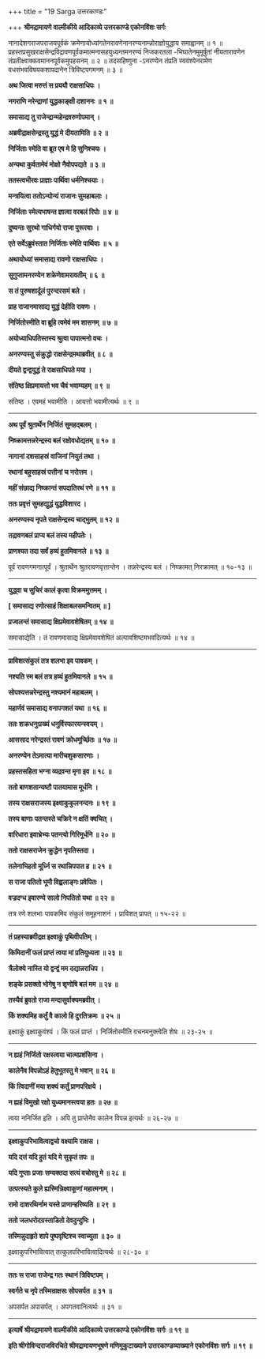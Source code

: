 +++
title = "19 Sarga उत्तरकाण्डः"

+++
**श्रीमद्रामायणे वाल्मीकीये आदिकाव्ये उत्तरकाण्डे एकोनविंशः सर्गः**

नानादेशगराजपराजयपूर्वकं क्रमेणायोध्यांगतेनरावणेनानरण्यनाम्न्नोराज्ञोयुद्धाय समाह्वानम् ॥ १ ॥ प्रहस्तप्रसुखराक्षसेन्द्रविद्रावणपूर्वकमात्मनासहयुध्यन्तमनरण्यं निजकरतला -भिघातेनमुमूर्षुतां नीयतारावणेन तंप्रतीक्ष्वाक्कवमाननपूर्वकमुपहसनम् ॥ २ ॥ तदसहिष्णुना -ऽनरण्येन तंप्रति स्ववंश्येनरामेण वधसंभवविषयकशापदानेन त्रिविष्टपगमनम् ॥ ३ ॥

**अथ जित्वा मरुत्तं स प्रययौ राक्षसाधिपः ।**

**नगराणि नरेन्द्राणां युद्धकाङ्क्षी दशाननः ॥ १ ॥**

**समासाद्य तु राजेन्द्रान्महेन्द्रवरुणोपमान् ।**

**अब्रवीद्राक्षसेन्द्रस्तु युद्धं मे दीयतामिति ॥ २ ॥**

**निर्जिताः स्मेति वा ब्रूत एष मे हि सुनिश्चयः ।**

**अन्यथा कुर्वतामेवं मोक्षो नैवोपपद्यते ॥ ३ ॥**

**ततस्त्वभीरवः प्राज्ञाः पार्थिवा धर्मनिश्चयाः ।**

**मन्त्रयित्वा ततोऽन्योन्यं राजानः सुमहाबलाः ।**

**निर्जिताः स्मेत्यभाषन्त ज्ञात्वा वरबलं रिपोः ॥ ४ ॥**

**दुष्यन्तः सुरथो गाधिर्गयो राजा पुरूरवाः ।**

**एते सर्वेऽब्रुवंस्तात निर्जिताः स्मेति पार्थिवाः ॥ ५ ॥**

**अथायोध्यां समासाद्य रावणो राक्षसाधिपः ।**

**सुगुप्तामनरण्येन शक्रेणेवामरावतीम् ॥ ६ ॥**

**स तं पुरुषशार्दूलं पुरन्दरसमं बले ।**

**प्राह राजानमासाद्य युद्धं देहीति रावणः ।**

**निर्जितोस्मीति वा ब्रूहि त्वमेवं मम शासनम् ॥ ७ ॥**

**अयोध्याधिपतिस्तस्य श्रुत्वा पापात्मनो वचः ।**

**अनरण्यस्तु संक्रुद्धो राक्षसेन्द्रमथाब्रवीत् ॥ ८ ॥**

**दीयते द्वन्द्वयुद्धं ते राक्षसाधिपते मया ।**

**संतिष्ठ क्षिप्रमायत्तो भव चैवं भवाम्यहम् ॥ ९ ॥**

संतिष्ठ । एवमहं भवामीति । आयत्तो भवामीत्यर्थः ॥ ९ ॥

****

**अथ पूर्वं श्रुतार्थेन निर्जितं सुमहद्बलम् ।**

**निष्क्रामत्तन्नरेन्द्रस्य बलं रक्षोवधोद्यतम् ॥ १० ॥**

**नागानां दशसाहस्रं वाजिनां नियुतं तथा ।**

**रथानां बहुसाहस्रं पत्तीनां च नरोत्तम ।**

**महीं संछाद्य निष्क्रान्तं सपदातिरथं रणे ॥ ११ ॥**

**ततः प्रवृत्तं सुमहद्युद्धं युद्धविशारद ।**

**अनरण्यस्य नृपते राक्षसेन्द्रस्य चाद्भुतम् ॥ १२ ॥**

**तद्रावणबलं प्राप्य बलं तस्य महीपतेः ।**

**प्राणश्यत तदा सर्वं हव्यं हुतमिवानले ॥ १३ ॥**

पूर्वं रावणगमनात्पूर्वं । श्रुतार्थेन श्रुतरावणवृत्तान्तेन । तन्नरेन्द्रस्य बलं । निष्क्रामत् निरक्रामत् ॥ १०-१३ ॥

****

**युद्ध्वा च सुचिरं कालं कृत्वा विक्रममुत्तमम् ।**

**\[ समासाद्य रणोत्साहं शिक्षाबलसमन्वितम् ॥ \]**

**प्रज्वलन्तं समासाद्य क्षिप्रमेवावशेषितम् ॥ १४ ॥**

समासाद्येति । तं रावणमासाद्य क्षिप्रमेवावशेषितं अल्पावशिष्टमभवदित्यर्थः ॥ १४ ॥

****

**प्राविशत्संकुलं तत्र शलभा इव पावकम् ।**

**नश्यति स्म बलं तत्र हव्यं हुतमिवानले ॥ १५ ॥**

**सोपश्यत्तन्नरेन्द्रस्तु नश्यमानं महाबलम् ।**

**महार्णवं समासाद्य वनापगशतं यथा ॥ १६ ॥**

**ततः शक्रधनुःप्रख्यं धनुर्विस्फारयन्स्वयम् ।**

**आससाद नरेन्द्रस्तं रावणं क्रोधमूर्च्छितः ॥ १७ ॥**

**अनरण्येन तेऽमात्या मारीचशुकसारणाः ।**

**प्रहस्तसहिता भग्ना व्यद्रवन्त मृगा इव ॥ १८ ॥**

**ततो बाणशतान्यष्टौ पातयामास मूर्धनि ।**

**तस्य राक्षसराजस्य इक्ष्वाकुकुलनन्दनः ॥ १९ ॥**

**तस्य बाणाः पतन्तस्ते चक्रिरे न क्षतिं क्वचित् ।**

**वारिधारा इवाभ्रेभ्यः पतन्त्यो गिरिमूर्धनि ॥ २० ॥**

**ततो राक्षसराजेन क्रुद्धेन नृपतिस्तदा ।**

**तलेनाभिहतो मूर्ध्नि स रथान्निपपात ह ॥ २१ ॥**

**स राजा पतितो भूमौ विह्वलाङ्गः प्रवेपितः ।**

**वज्रदग्ध इवारण्ये सालो निपतितो यथा ॥ २२ ॥**

तत्र रणे शलभाः पावकमिव संकुलं समूहनाशनं । प्राविशत् प्रापत् ॥ १५-२२ ॥

****

**तं प्रहस्याब्रवीद्रक्ष इक्ष्वाकुं पृथिवीपतिम् ।**

**किमिदानीं फलं प्राप्तं त्वया मां प्रतियुध्यता ॥ २३ ॥**

**त्रैलोक्ये नास्ति यो द्वन्द्वं मम दद्यान्नराधिप ।**

**शङ्के प्रसक्तो भोगेषु न शृणोषि बलं मम ॥ २४ ॥**

**तस्यैवं ब्रुवतो राजा मन्दासुर्वाक्यमब्रवीत् ।**

**किं शक्यमिह कर्तुं वै कालो हि दुरतिक्रमः ॥ २५ ॥**

इक्ष्वाकुं इक्ष्वाकुवंश्यं । किं फलं प्राप्तं । निर्जितोस्मीति वचनमनुक्त्वेति शेषः ॥ २३-२५ ॥

****

**न ह्यहं निर्जितो रक्षस्त्वया चात्मप्रशंसिना ।**

**कालेनैव विपन्नोऽहं हेतुभूतस्तु मे भवान् ॥ २६ ॥**

**किं त्विदानीं मया शक्यं कर्तुं प्राणपरिक्षये ।**

**न ह्यहं विमुखो रक्षो युध्यमानस्त्वया हतः ॥ २७ ॥**

त्वया ननिर्जित इति । अपि तु प्राप्तेनैव कालेन विपन्न इत्यर्थः ॥ २६-२७ ॥

****

**इक्ष्वाकुपरिभावित्वाद्वचो वक्ष्यामि राक्षस ।**

**यदि दत्तं यदि हुतं यदि मे सुकृतं तपः ॥**

**यदि गुप्ताः प्रजाः सम्यक्तदा सत्यं वचोस्तु मे ॥ २८ ॥**

**उत्पत्स्यते कुले ह्यस्मिन्निक्ष्वाकूणां महात्मनाम् ।**

**रामो दाशरथिर्नाम यस्ते प्राणान्हरिष्यति ॥ २९ ॥**

**ततो जलधरोदग्रस्ताडितो देवदुन्दुभिः ।**

**तस्मिन्नुदाहृते शापे पुष्पवृष्टिश्च स्वाच्युता ॥ ३० ॥**

इक्ष्वाकुपरिभावित्वात् तत्कुलपरिभावित्वादित्यर्थः ॥ २८-३० ॥

****

**ततः स राजा राजेन्द्र गतः स्थानं त्रिविष्टपम् ।**

**स्वर्गते च नृपे तस्मिन्राक्षसः सोपसर्पत ॥ ३१ ॥**

अपसर्पत अपासर्पत् । अपगतवानित्यर्थः ॥ ३१ ॥

****

**इत्यार्षे श्रीमद्रामायणे वाल्मीकीये आदिकाव्ये उत्तरकाण्डे एकोनविंशः सर्गः ॥ १९ ॥**

**इति श्रीगोविन्दराजविरचिते श्रीमद्रामायणभूषणे मणिमुकुटाख्याने उत्तरकाण्डव्याख्याने एकोनविंशः सर्गः ॥ १९ ॥**

